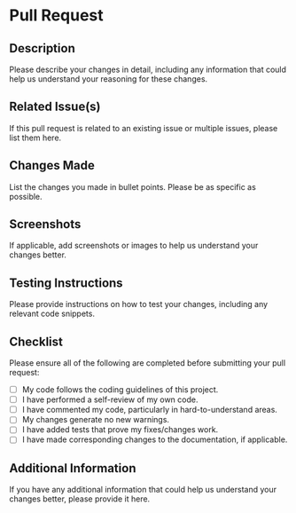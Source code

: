 # Pull Request
## Description
Please describe your changes in detail, including any information that could help us understand your reasoning for these changes.

## Related Issue(s)
If this pull request is related to an existing issue or multiple issues, please list them here.

## Changes Made
List the changes you made in bullet points. Please be as specific as possible.

## Screenshots
If applicable, add screenshots or images to help us understand your changes better.

## Testing Instructions
Please provide instructions on how to test your changes, including any relevant code snippets.

## Checklist
Please ensure all of the following are completed before submitting your pull request:

- [ ] My code follows the coding guidelines of this project.
- [ ] I have performed a self-review of my own code.
- [ ] I have commented my code, particularly in hard-to-understand areas.
- [ ] My changes generate no new warnings.
- [ ] I have added tests that prove my fixes/changes work.
- [ ] I have made corresponding changes to the documentation, if applicable.
## Additional Information
If you have any additional information that could help us understand your changes better, please provide it here.
